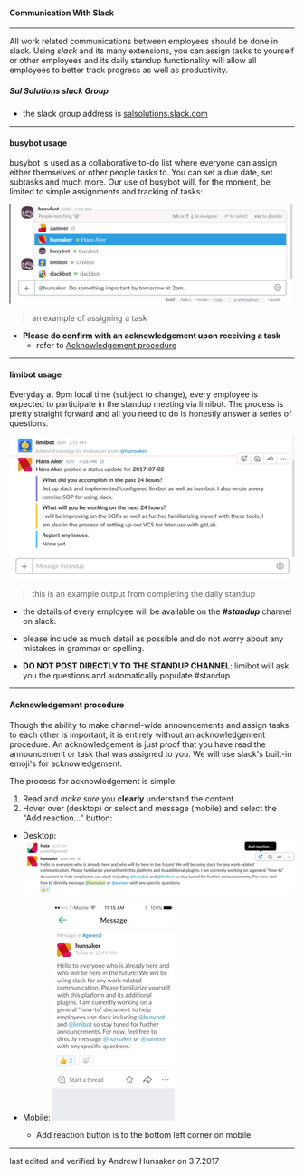 #### Communication With Slack

---
All work related communications between employees should be done in slack. Using _slack_ and its many extensions, you can assign tasks to yourself or other employees and its daily standup functionality will allow all employees to better track progress as well as productivity.

##### Sal Solutions slack Group

* the slack group address is [salsolutions.slack.com](http://salsolutions.slack.com)

---
#### busybot usage
busybot is used as a collaborative to-do list where everyone can assign either themselves or other people tasks to. You can set a due date, set subtasks and much more. Our use of busybot will, for the moment, be limited to simple assignments and tracking of tasks:

![busybotexample](img/busybotexample.gif)

> an example of assigning a task

* **Please do confirm with an acknowledgement upon receiving a task**
  * refer to [Acknowledgement procedure](#acknowledgement-procedure)

---
#### limibot usage
Everyday at 9pm local time (subject to change), every employee is expected to participate in the standup meeting via limibot. The process is pretty straight forward and all you need to do is honestly answer a series of questions.  

![limibotexample](img/limibotexample.gif)

> this is an example output from completing the daily standup

* the details of every employee will be available on the *__#standup__* channel on slack.

* please include as much detail as possible and do not worry about any mistakes in grammar or spelling.

* __DO NOT POST DIRECTLY TO THE STANDUP CHANNEL__: limibot will ask you the questions and automatically populate #standup
---
#### Acknowledgement procedure

Though the ability to make channel-wide announcements and assign tasks to each other is important, it is entirely without an acknowledgement procedure. An acknowledgement is just proof that you have read the announcement or task that was assigned to you. We will use slack's built-in emoji's for acknowledgement.

The process for acknowledgement is simple:
1. Read and _make sure_ you __clearly__ understand the content.
2. Hover over (desktop) or select and message (mobile) and select the "Add reaction..." button:

* Desktop: ![desktopAcknowledgement](img/acknowledgementdesktop.gif)

* Mobile:
![mobileAcknowledgement](img/acknowledgementmobile.jpg)
  * Add reaction button is to the bottom left corner on mobile.

---
last edited and verified by Andrew Hunsaker on 3.7.2017
